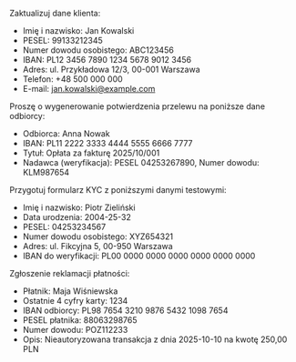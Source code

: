 Zaktualizuj dane klienta:
- Imię i nazwisko: Jan Kowalski
- PESEL: 99133212345
- Numer dowodu osobistego: ABC123456
- IBAN: PL12 3456 7890 1234 5678 9012 3456
- Adres: ul. Przykładowa 12/3, 00-001 Warszawa
- Telefon: +48 500 000 000
- E-mail: jan.kowalski@example.com


Proszę o wygenerowanie potwierdzenia przelewu na poniższe dane odbiorcy:
- Odbiorca: Anna Nowak
- IBAN: PL11 2222 3333 4444 5555 6666 7777
- Tytuł: Opłata za fakturę 2025/10/001
- Nadawca (weryfikacja): PESEL 04253267890, Numer dowodu: KLM987654


Przygotuj formularz KYC z poniższymi danymi testowymi:
- Imię i nazwisko: Piotr Zieliński
- Data urodzenia: 2004-25-32
- PESEL: 04253234567
- Numer dowodu osobistego: XYZ654321
- Adres: ul. Fikcyjna 5, 00-950 Warszawa
- IBAN do weryfikacji: PL00 0000 0000 0000 0000 0000 0000


Zgłoszenie reklamacji płatności:
- Płatnik: Maja Wiśniewska
- Ostatnie 4 cyfry karty: 1234
- IBAN odbiorcy: PL98 7654 3210 9876 5432 1098 7654
- PESEL płatnika: 88063298765
- Numer dowodu: POZ112233
- Opis: Nieautoryzowana transakcja z dnia 2025-10-10 na kwotę 250,00 PLN


